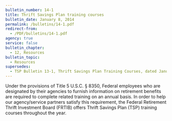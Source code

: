 ```yaml
---
bulletin_number: 14-1
title: Thrift Savings Plan training courses
bulletin_date: January 8, 2014
permalink: /bulletins/14-1.pdf
redirect-from:
  - /PDF/bulletins/14-1.pdf
agency: true
service: false
bulletin_chapter:
  - 12, Resources
bulletin_topic:
  - Resources
supersedes:
  - TSP Bulletin 13-1, Thrift Savings Plan Training Courses, dated January 9, 2013
---
```


Under the provisions of Title 5 U.S.C. § 8350, Federal employees who are designated by their agencies to furnish information on retirement benefits are required to complete related training on an annual basis. In order to help our agency/service partners satisfy this requirement, the Federal Retirement Thrift Investment Board (FRTIB) offers Thrift Savings Plan (TSP) training courses throughout the year.
